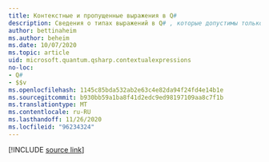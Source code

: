 ```yaml
---
title: Контекстные и пропущенные выражения в Q#
description: Сведения о типах выражений в Q# , которые допустимы только в определенных контекстах или могут выводиться автоматически.
author: bettinaheim
ms.author: beheim
ms.date: 10/07/2020
ms.topic: article
uid: microsoft.quantum.qsharp.contextualexpressions
no-loc:
- Q#
- $$v
ms.openlocfilehash: 1145c85bda532ab2e63c4e82da94f24fd4e14b1e
ms.sourcegitcommit: b930bb59a1ba8f41d2edc9ed98197109aa8c7f1b
ms.translationtype: MT
ms.contentlocale: ru-RU
ms.lasthandoff: 11/26/2020
ms.locfileid: "96234324"
---
```

<!---
# Contextual and omitted expressions in Q#
-->

[!INCLUDE [source link](~/includes/qsharp-language/Specifications/Language/3_Expressions/ContextualExpressions.md)]

